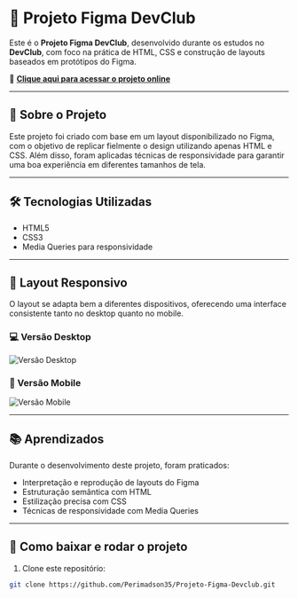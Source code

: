 # 🎨 Projeto Figma DevClub

Este é o **Projeto Figma DevClub**, desenvolvido durante os estudos no **DevClub**, com foco na prática de HTML, CSS e construção de layouts baseados em protótipos do Figma.

🔗 **[Clique aqui para acessar o projeto online](https://perimadson35.github.io/Projeto-Figma-Devclub/)**

---

## 🚀 Sobre o Projeto

Este projeto foi criado com base em um layout disponibilizado no Figma, com o objetivo de replicar fielmente o design utilizando apenas HTML e CSS. Além disso, foram aplicadas técnicas de responsividade para garantir uma boa experiência em diferentes tamanhos de tela.

---

## 🛠️ Tecnologias Utilizadas

- HTML5  
- CSS3  
- Media Queries para responsividade  

---

## 📱 Layout Responsivo

O layout se adapta bem a diferentes dispositivos, oferecendo uma interface consistente tanto no desktop quanto no mobile.

### 💻 Versão Desktop

![Versão Desktop](https://perimadson35.github.io/Projeto-Figma-Devclub/)

### 📱 Versão Mobile

![Versão Mobile](#adicione-aqui-o-link-da-imagem-mobile-se-tiver)

---

## 📚 Aprendizados

Durante o desenvolvimento deste projeto, foram praticados:

- Interpretação e reprodução de layouts do Figma  
- Estruturação semântica com HTML  
- Estilização precisa com CSS  
- Técnicas de responsividade com Media Queries  

---

## 📂 Como baixar e rodar o projeto

1. Clone este repositório:
```bash
git clone https://github.com/Perimadson35/Projeto-Figma-Devclub.git
